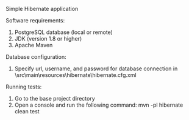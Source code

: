 Simple Hibernate application

Software requirements:
1. PostgreSQL database (local or remote)
2. JDK (version 1.8 or higher)
3. Apache Maven

Database configuration:
1. Specify url, username, and password for database connection in \src\main\resources\hibernate\hibernate.cfg.xml

Running tests:
1. Go to the base project directory
2. Open a console and run the following command:
mvn -pl hibernate clean test
